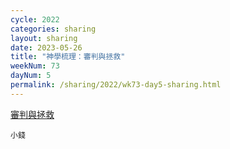 ```yaml
---
cycle: 2022
categories: sharing
layout: sharing
date: 2023-05-26
title: "神學梳理：審判與拯救"
weekNum: 73
dayNum: 5
permalink: /sharing/2022/wk73-day5-sharing.html
---
```

[審判與拯救](https://eccseattle.github.io/media/sharing/2022/wk073/2023-05-26-bin.m4a)

`小錢`
